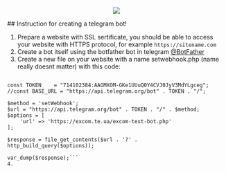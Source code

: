 <p align="center"><img src="https://tgram.ru/wiki/bots/image/botfather.jpg"></p>
## Instruction for creating a telegram bot!

1. Prepare a website with SSL sertificate, you should be able to access your website with HTTPS protocol, for example `https://sitename.com`
2. Create a bot itself using the botfather bot in telegram [@BotFather](https://t.me/botfather)
3. Create a new file on your website with a name setwebhook.php (name really doesnt matter) with this code:
```<?php

const TOKEN    = "714102384:AAGMXOM-GKe1UUuQ0Y4CVJ0JyV3MdYLgceg";
//const BASE_URL = "https://api.telegram.org/bot" . TOKEN . "/";

$method = 'setWebhook';
$url = "https://api.telegram.org/bot" . TOKEN . "/" . $method;
$options = [
    'url' => 'https://excom.te.ua/excom-test-bot.php'
];

$response = file_get_contents($url . '?' . http_build_query($options));

var_dump($response);```
4. 

